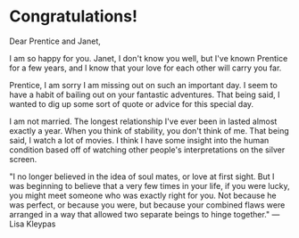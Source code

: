 # Congratulations!

Dear Prentice and Janet,

I am so happy for you. Janet, I don't know you well, but I've known Prentice for a few years, and I know that your love for each other will carry you far.

Prentice, I am sorry I am missing out on such an important day. I seem to have a habit of bailing out on your fantastic adventures. That being said, I wanted to dig up some sort of quote or advice for this special day.

I am not married. The longest relationship I've ever been in lasted almost exactly a year. When you think of stability, you don't think of me. That being said, I watch a lot of movies. I think I have some insight into the human condition based off of watching other people's interpretations on the silver screen.

"I no longer believed in the idea of soul mates, or love at first sight. But I was beginning to believe that a very few times in your life, if you were lucky, you might meet someone who was exactly right for you. Not because he was perfect, or because you were, but because your combined flaws were arranged in a way that allowed two separate beings to hinge together."
― Lisa Kleypas
